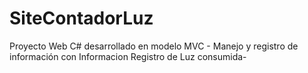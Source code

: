 # SiteContadorLuz
Proyecto Web C# desarrollado en modelo MVC - Manejo y registro de información con Informacion Registro de Luz consumida-
